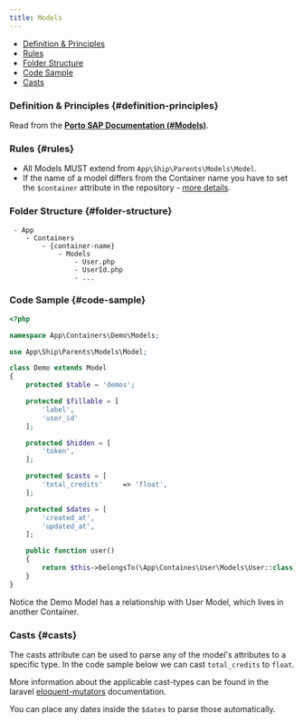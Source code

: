 ```yaml
---
title: Models
---
```


- [Definition & Principles](#definition-principles)
- [Rules](#rules)
- [Folder Structure](#folder-structure)
- [Code Sample](#code-sample)
- [Casts](#casts)

### Definition & Principles {#definition-principles}

Read from the [**Porto SAP Documentation (#Models)**](https://github.com/Mahmoudz/Porto#Models).

### Rules {#rules}

- All Models MUST extend from `App\Ship\Parents\Models\Model`.
- If the name of a model differs from the Container name you have to set the `$container` attribute in the repository - [more details](.././optional-components/repositories).

### Folder Structure {#folder-structure}

```
 - App
    - Containers
        - {container-name}
            - Models
                - User.php
                - UserId.php
                - ...
```

### Code Sample {#code-sample}

```php
<?php

namespace App\Containers\Demo\Models;

use App\Ship\Parents\Models\Model;

class Demo extends Model
{
    protected $table = 'demos';

    protected $fillable = [
        'label',
        'user_id'
    ];

    protected $hidden = [
        'token',
    ];

    protected $casts = [
        'total_credits'     => 'float',
    ];

    protected $dates = [
        'created_at',
        'updated_at',
    ];

    public function user()
    {
        return $this->belongsTo(\App\Containes\User\Models\User::class);
    }
}
```

Notice the Demo Model has a relationship with User Model, which lives in another Container.

### Casts {#casts}

The casts attribute can be used to parse any of the model's attributes to a specific type. In the code sample below we can cast `total_credits` to `float`.

More information about the applicable cast-types can be found in the laravel [eloquent-mutators](https://laravel.com/docs/master/eloquent-mutators) documentation.

You can place any dates inside the `$dates` to parse those automatically.

